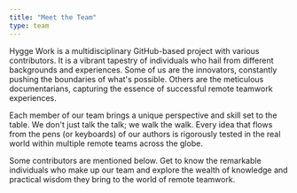 ```yaml
---
title: "Meet the Team"
type: team
---
```


Hygge Work is a multidisciplinary GitHub-based project with various contributors. It is a vibrant tapestry of individuals who hail from different backgrounds and experiences. Some of us are the innovators, constantly pushing the boundaries of what's possible. Others are the meticulous documentarians, capturing the essence of successful remote teamwork experiences.

Each member of our team brings a unique perspective and skill set to the table. We don't just talk the talk; we walk the walk. Every idea that flows from the pens (or keyboards) of our authors is rigorously tested in the real world within multiple remote teams across the globe.

Some contributors are mentioned below. Get to know the remarkable individuals who make up our team and explore the wealth of knowledge and practical wisdom they bring to the world of remote teamwork. 